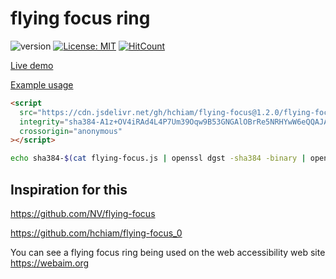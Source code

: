 # flying focus ring

![version](https://img.shields.io/github/release/hchiam/flying-focus) [![License: MIT](https://img.shields.io/badge/License-MIT-yellow.svg)](https://opensource.org/licenses/MIT) [![HitCount](http://hits.dwyl.com/hchiam/flying-focus.svg)](http://hits.dwyl.com/hchiam/flying-focus)

[Live demo](https://codepen.io/hchiam/pen/MWKKxdW)

[Example usage](https://github.com/hchiam/flying-focus/blob/master/example-usage.html)

```html
<script
  src="https://cdn.jsdelivr.net/gh/hchiam/flying-focus@1.2.0/flying-focus.js"
  integrity="sha384-A1z+OV4iRAd4L4P7Um39Oqw9B53GNGAlOBrRe5NRHYwW6eQQAJAN3QIaJOCl1BP1"
  crossorigin="anonymous"
></script>
```

```bash
echo sha384-$(cat flying-focus.js | openssl dgst -sha384 -binary | openssl base64 -A)
```

## Inspiration for this

<https://github.com/NV/flying-focus>

<https://github.com/hchiam/flying-focus_0>

You can see a flying focus ring being used on the web accessibility web site <https://webaim.org>
